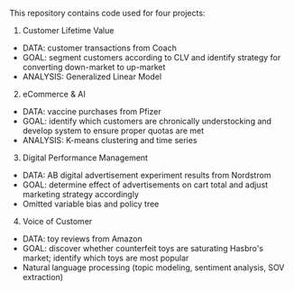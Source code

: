 This repository contains code used for four projects:

1. Customer Lifetime Value
  - DATA: customer transactions from Coach
  - GOAL: segment customers according to CLV and identify strategy for converting down-market to up-market
  - ANALYSIS: Generalized Linear Model
2. eCommerce & AI
  - DATA: vaccine purchases from Pfizer
  - GOAL: identify which customers are chronically understocking and develop system to ensure proper quotas are met
  - ANALYSIS: K-means clustering and time series
3. Digital Performance Management
  - DATA: AB digital advertisement experiment results from Nordstrom
  - GOAL: determine effect of advertisements on cart total and adjust marketing strategy accordingly
  - Omitted variable bias and policy tree
4. Voice of Customer
  - DATA: toy reviews from Amazon
  - GOAL: discover whether counterfeit toys are saturating Hasbro's market; identify which toys are most popular
  - Natural language processing (topic modeling, sentiment analysis, SOV extraction)

